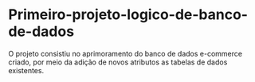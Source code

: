 # Primeiro-projeto-logico-de-banco-de-dados
O projeto consistiu no aprimoramento do banco de dados e-commerce criado, por meio da adição de novos atributos as tabelas de dados existentes. 
